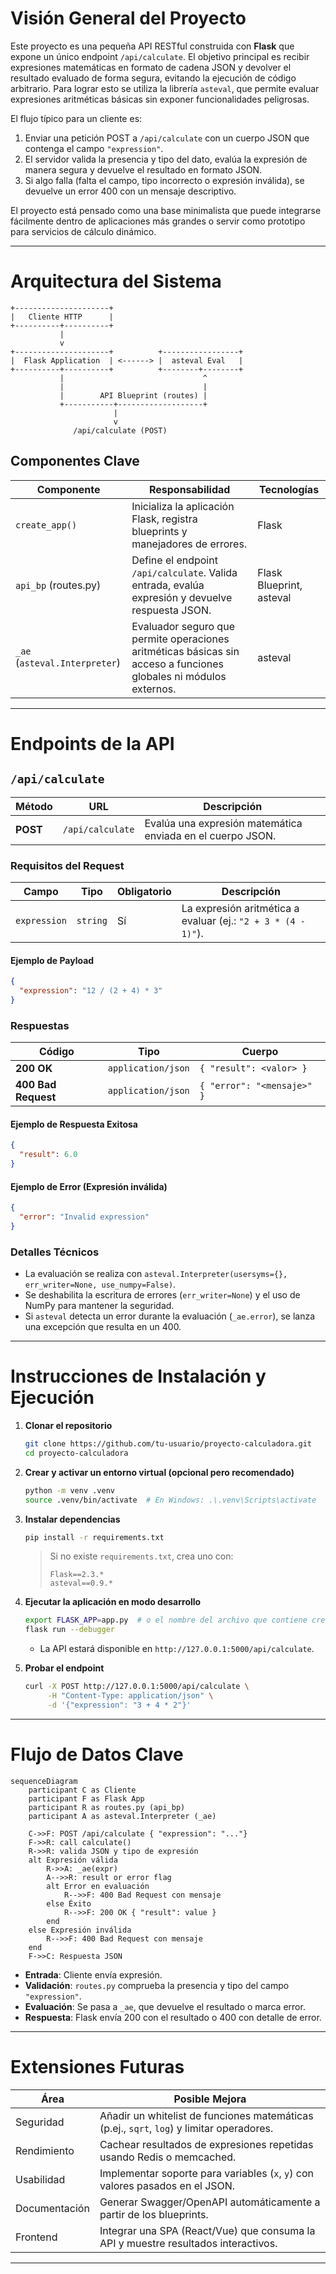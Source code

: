 # Visión General del Proyecto

Este proyecto es una pequeña API RESTful construida con **Flask** que expone un único endpoint `/api/calculate`. El objetivo principal es recibir expresiones matemáticas en formato de cadena JSON y devolver el resultado evaluado de forma segura, evitando la ejecución de código arbitrario. Para lograr esto se utiliza la librería `asteval`, que permite evaluar expresiones aritméticas básicas sin exponer funcionalidades peligrosas.

El flujo típico para un cliente es:
1. Enviar una petición POST a `/api/calculate` con un cuerpo JSON que contenga el campo `"expression"`.
2. El servidor valida la presencia y tipo del dato, evalúa la expresión de manera segura y devuelve el resultado en formato JSON.
3. Si algo falla (falta el campo, tipo incorrecto o expresión inválida), se devuelve un error 400 con un mensaje descriptivo.

El proyecto está pensado como una base minimalista que puede integrarse fácilmente dentro de aplicaciones más grandes o servir como prototipo para servicios de cálculo dinámico.

---

# Arquitectura del Sistema

```
+---------------------+
|   Cliente HTTP      |
+----------+----------+
           |
           v
+---------------------+          +-----------------+
|  Flask Application  | <------> |  asteval Eval   |
+----------+----------+          +--------+--------+
           |                               ^
           |                               |
           |        API Blueprint (routes) |
           +-----------+-------------------+
                       |
                       v
              /api/calculate (POST)
```

## Componentes Clave

| Componente | Responsabilidad | Tecnologías |
|------------|-----------------|-------------|
| `create_app()` | Inicializa la aplicación Flask, registra blueprints y manejadores de errores. | Flask |
| `api_bp` (routes.py) | Define el endpoint `/api/calculate`. Valida entrada, evalúa expresión y devuelve respuesta JSON. | Flask Blueprint, asteval |
| `_ae` (`asteval.Interpreter`) | Evaluador seguro que permite operaciones aritméticas básicas sin acceso a funciones globales ni módulos externos. | asteval |

---

# Endpoints de la API

## `/api/calculate`

| Método | URL | Descripción |
|--------|-----|-------------|
| **POST** | `/api/calculate` | Evalúa una expresión matemática enviada en el cuerpo JSON. |

### Requisitos del Request

| Campo | Tipo | Obligatorio | Descripción |
|-------|------|-------------|-------------|
| `expression` | `string` | Sí | La expresión aritmética a evaluar (ej.: `"2 + 3 * (4 - 1)"`). |

#### Ejemplo de Payload
```json
{
  "expression": "12 / (2 + 4) * 3"
}
```

### Respuestas

| Código | Tipo | Cuerpo |
|--------|------|--------|
| **200 OK** | `application/json` | `{ "result": <valor> }` |
| **400 Bad Request** | `application/json` | `{ "error": "<mensaje>" }` |

#### Ejemplo de Respuesta Exitosa
```json
{
  "result": 6.0
}
```

#### Ejemplo de Error (Expresión inválida)
```json
{
  "error": "Invalid expression"
}
```

### Detalles Técnicos

- La evaluación se realiza con `asteval.Interpreter(usersyms={}, err_writer=None, use_numpy=False)`.
- Se deshabilita la escritura de errores (`err_writer=None`) y el uso de NumPy para mantener la seguridad.
- Si `asteval` detecta un error durante la evaluación (`_ae.error`), se lanza una excepción que resulta en un 400.

---

# Instrucciones de Instalación y Ejecución

1. **Clonar el repositorio**  
   ```bash
   git clone https://github.com/tu-usuario/proyecto-calculadora.git
   cd proyecto-calculadora
   ```

2. **Crear y activar un entorno virtual (opcional pero recomendado)**  
   ```bash
   python -m venv .venv
   source .venv/bin/activate  # En Windows: .\.venv\Scripts\activate
   ```

3. **Instalar dependencias**  
   ```bash
   pip install -r requirements.txt
   ```
   > Si no existe `requirements.txt`, crea uno con:
   > ```text
   > Flask==2.3.*
   > asteval==0.9.*
   > ```

4. **Ejecutar la aplicación en modo desarrollo**  
   ```bash
   export FLASK_APP=app.py  # o el nombre del archivo que contiene create_app()
   flask run --debugger
   ```
   - La API estará disponible en `http://127.0.0.1:5000/api/calculate`.

5. **Probar el endpoint**  
   ```bash
   curl -X POST http://127.0.0.1:5000/api/calculate \
        -H "Content-Type: application/json" \
        -d '{"expression": "3 + 4 * 2"}'
   ```

---

# Flujo de Datos Clave

```mermaid
sequenceDiagram
    participant C as Cliente
    participant F as Flask App
    participant R as routes.py (api_bp)
    participant A as asteval.Interpreter (_ae)

    C->>F: POST /api/calculate { "expression": "..."} 
    F->>R: call calculate()
    R->>R: valida JSON y tipo de expresión
    alt Expresión válida
        R->>A: _ae(expr)
        A-->>R: result or error flag
        alt Error en evaluación
            R-->>F: 400 Bad Request con mensaje
        else Éxito
            R-->>F: 200 OK { "result": value }
        end
    else Expresión inválida
        R-->>F: 400 Bad Request con mensaje
    end
    F->>C: Respuesta JSON
```

- **Entrada**: Cliente envía expresión.
- **Validación**: `routes.py` comprueba la presencia y tipo del campo `"expression"`.
- **Evaluación**: Se pasa a `_ae`, que devuelve el resultado o marca error.
- **Respuesta**: Flask envía 200 con el resultado o 400 con detalle de error.

---

# Extensiones Futuras

| Área | Posible Mejora |
|------|----------------|
| Seguridad | Añadir un whitelist de funciones matemáticas (p.ej., `sqrt`, `log`) y limitar operadores. |
| Rendimiento | Cachear resultados de expresiones repetidas usando Redis o memcached. |
| Usabilidad | Implementar soporte para variables (`x`, `y`) con valores pasados en el JSON. |
| Documentación | Generar Swagger/OpenAPI automáticamente a partir de los blueprints. |
| Frontend | Integrar una SPA (React/Vue) que consuma la API y muestre resultados interactivos. |

---